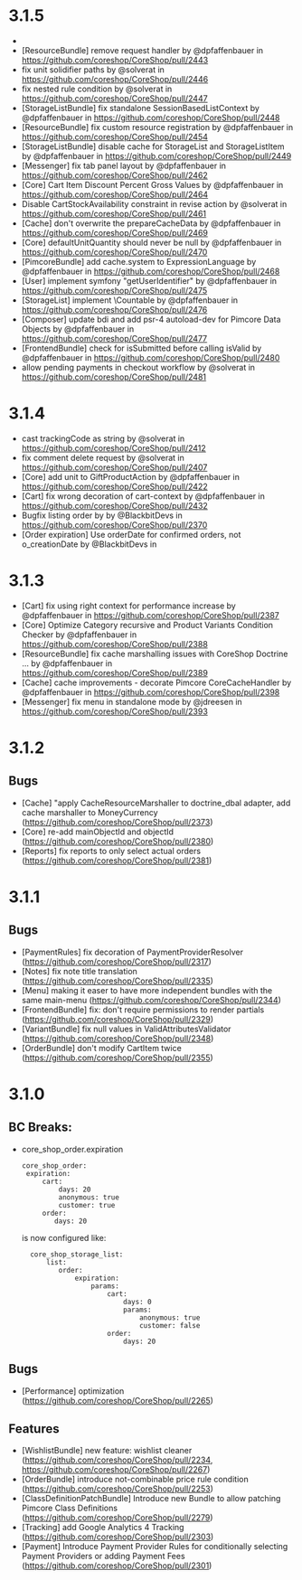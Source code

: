 # 3.1.5
* 
* [ResourceBundle] remove request handler by @dpfaffenbauer in https://github.com/coreshop/CoreShop/pull/2443
* fix unit solidifier paths by @solverat in https://github.com/coreshop/CoreShop/pull/2446
* fix nested rule condition by @solverat in https://github.com/coreshop/CoreShop/pull/2447
* [StorageListBundle] fix standalone SessionBasedListContext by @dpfaffenbauer in https://github.com/coreshop/CoreShop/pull/2448
* [ResourceBundle] fix custom resource registration by @dpfaffenbauer in https://github.com/coreshop/CoreShop/pull/2454
* [StorageListBundle] disable cache for StorageList and StorageListItem by @dpfaffenbauer in https://github.com/coreshop/CoreShop/pull/2449
* [Messenger] fix tab panel layout by @dpfaffenbauer in https://github.com/coreshop/CoreShop/pull/2462
* [Core] Cart Item Discount Percent Gross Values by @dpfaffenbauer in https://github.com/coreshop/CoreShop/pull/2464
* Disable CartStockAvailability constraint in revise action by @solverat in https://github.com/coreshop/CoreShop/pull/2461
* [Cache] don't overwrite the prepareCacheData by @dpfaffenbauer in https://github.com/coreshop/CoreShop/pull/2469
* [Core] defaultUnitQuantity should never be null by @dpfaffenbauer in https://github.com/coreshop/CoreShop/pull/2470
* [PimcoreBundle] add cache.system to ExpressionLanguage by @dpfaffenbauer in https://github.com/coreshop/CoreShop/pull/2468
* [User] implement symfony "getUserIdentifier" by @dpfaffenbauer in https://github.com/coreshop/CoreShop/pull/2475
* [StorageList] implement \Countable by @dpfaffenbauer in https://github.com/coreshop/CoreShop/pull/2476
* [Composer] update bdi and add psr-4 autoload-dev for Pimcore Data Objects by @dpfaffenbauer in https://github.com/coreshop/CoreShop/pull/2477
* [FrontendBundle] check for isSubmitted before calling isValid by @dpfaffenbauer in https://github.com/coreshop/CoreShop/pull/2480
* allow pending payments in checkout workflow by @solverat in https://github.com/coreshop/CoreShop/pull/2481

# 3.1.4

* cast trackingCode as string by @solverat in https://github.com/coreshop/CoreShop/pull/2412
* fix comment delete request by @solverat in https://github.com/coreshop/CoreShop/pull/2407
* [Core] add unit to GiftProductAction by @dpfaffenbauer in https://github.com/coreshop/CoreShop/pull/2422
* [Cart] fix wrong decoration of cart-context by @dpfaffenbauer in https://github.com/coreshop/CoreShop/pull/2432
* Bugfix listing order by by @BlackbitDevs in https://github.com/coreshop/CoreShop/pull/2370
* [Order expiration] Use orderDate for confirmed orders, not o_creationDate by @BlackbitDevs in

# 3.1.3

* [Cart] fix using right context for performance increase by @dpfaffenbauer in https://github.com/coreshop/CoreShop/pull/2387
* [Core] Optimize Category recursive and Product Variants Condition Checker by @dpfaffenbauer in https://github.com/coreshop/CoreShop/pull/2388
* [ResourceBundle] fix cache marshalling issues with CoreShop Doctrine … by @dpfaffenbauer in https://github.com/coreshop/CoreShop/pull/2389
* [Cache] cache improvements - decorate Pimcore CoreCacheHandler by @dpfaffenbauer in https://github.com/coreshop/CoreShop/pull/2398
* [Messenger] fix menu in standalone mode by @jdreesen in https://github.com/coreshop/CoreShop/pull/2393

# 3.1.2

## Bugs
 - [Cache] "apply CacheResourceMarshaller to doctrine_dbal adapter, add cache marshaller to MoneyCurrency (https://github.com/coreshop/CoreShop/pull/2373)
 - [Core] re-add mainObjectId and objectId (https://github.com/coreshop/CoreShop/pull/2380)
 - [Reports] fix reports to only select actual orders (https://github.com/coreshop/CoreShop/pull/2381)

# 3.1.1

## Bugs
 - [PaymentRules] fix decoration of PaymentProviderResolver (https://github.com/coreshop/CoreShop/pull/2317)
 - [Notes] fix note title translation (https://github.com/coreshop/CoreShop/pull/2335)
 - [Menu] making it easer to have more independent bundles with the same main-menu (https://github.com/coreshop/CoreShop/pull/2344)
 - [FrontendBundle] fix: don't require permissions to render partials (https://github.com/coreshop/CoreShop/pull/2329)
 - [VariantBundle] fix null values in ValidAttributesValidator (https://github.com/coreshop/CoreShop/pull/2348)
 - [OrderBundle] don't modify CartItem twice (https://github.com/coreshop/CoreShop/pull/2355)

# 3.1.0

## BC Breaks:
- core_shop_order.expiration
  ```
  core_shop_order:
   expiration:
       cart:
           days: 20
           anonymous: true
           customer: true
       order:
          days: 20

  ```
  is now configured like:
  ```
    core_shop_storage_list:
        list:
           order:
               expiration:
                   params:
                       cart:
                           days: 0
                           params:
                               anonymous: true
                               customer: false
                       order:
                           days: 20
  ```

## Bugs
 - [Performance] optimization (https://github.com/coreshop/CoreShop/pull/2265)

## Features
 - [WishlistBundle] new feature: wishlist cleaner (https://github.com/coreshop/CoreShop/pull/2234, https://github.com/coreshop/CoreShop/pull/2267)
 - [OrderBundle] introduce not-combinable price rule condition (https://github.com/coreshop/CoreShop/pull/2253)
 - [ClassDefinitionPatchBundle] Introduce new Bundle to allow patching Pimcore Class Definitions (https://github.com/coreshop/CoreShop/pull/2279)
 - [Tracking] add Google Analytics 4 Tracking (https://github.com/coreshop/CoreShop/pull/2303)
 - [Payment] Introduce Payment Provider Rules for conditionally selecting Payment Providers or adding Payment Fees (https://github.com/coreshop/CoreShop/pull/2301)